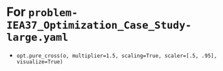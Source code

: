 # For `problem-IEA37_Optimization_Case_Study-large.yaml`

* `opt.pure_cross(o, multiplier=1.5, scaling=True, scaler=[.5, .95], visualize=True)`
